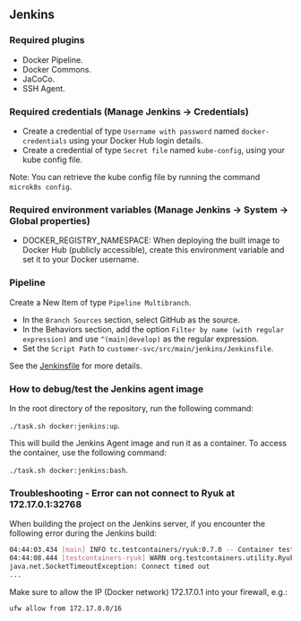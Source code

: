 ## Jenkins

### Required plugins

- Docker Pipeline.
- Docker Commons.
- JaCoCo.
- SSH Agent.

### Required credentials (Manage Jenkins -> Credentials)

- Create a credential of type `Username with password` named `docker-credentials` using your Docker Hub login details.
- Create a credential of type `Secret file` named `kube-config`, using your kube config file.

Note: You can retrieve the kube config file by running the command `microk8s config`.

### Required environment variables (Manage Jenkins -> System -> Global properties)

- DOCKER_REGISTRY_NAMESPACE:  When deploying the built image to Docker Hub (publicly accessible), create this environment variable and set it to your Docker username.

### Pipeline

Create a New Item of type `Pipeline Multibranch`.

- In the `Branch Sources` section, select GitHub as the source.
- In the Behaviors section, add the option `Filter by name (with regular expression)` and use `^(main|develop)` as the regular expression.
- Set the `Script Path` to `customer-svc/src/main/jenkins/Jenkinsfile`.

See the [Jenkinsfile](./Jenkinsfile) for more details.

### How to debug/test the Jenkins agent image

In the root directory of the repository, run the following command:

`./task.sh docker:jenkins:up`.

This will build the Jenkins Agent image and run it as a container. To access the container, use the following command:

`./task.sh docker:jenkins:bash`.

### Troubleshooting - Error can not connect to Ryuk at 172.17.0.1:32768

When building the project on the Jenkins server, if you encounter the following error during the Jenkins build:

```bash
04:44:03.434 [main] INFO tc.testcontainers/ryuk:0.7.0 -- Container testcontainers/ryuk:0.7.0 started in PT0.718419967S
04:44:08.444 [testcontainers-ryuk] WARN org.testcontainers.utility.RyukResourceReaper -- Can not connect to Ryuk at 172.17.0.1:32768
java.net.SocketTimeoutException: Connect timed out
...
```

Make sure to allow the IP (Docker network) 172.17.0.1 into your firewall, e.g.:

`ufw allow from 172.17.0.0/16`
